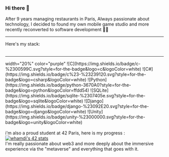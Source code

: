 ### Hi there 👋

After 9 years managing restaurants in Paris,
Always passionate about technology, I decided to found my own mobile game studio and more recently reconverted to software development 🧑‍💻
<hr>
Here's my stack: <br><br>
<hr> width="20%" color="purple"
![C](https://img.shields.io/badge/c-%2300599C.svg?style=for-the-badge&logo=c&logoColor=white)
![C#](https://img.shields.io/badge/c%23-%23239120.svg?style=for-the-badge&logo=csharp&logoColor=white)
![Python](https://img.shields.io/badge/python-3670A0?style=for-the-badge&logo=python&logoColor=ffdd54)
![SQLite](https://img.shields.io/badge/sqlite-%2307405e.svg?style=for-the-badge&logo=sqlite&logoColor=white)
![Django](https://img.shields.io/badge/django-%23092E20.svg?style=for-the-badge&logo=django&logoColor=white)
![Unity](https://img.shields.io/badge/unity-%23000000.svg?style=for-the-badge&logo=unity&logoColor=white)
<br><br>
i'm also a proud student at 42 Paris, here is my progress :<br>
<a href="https://github.com/oakoudad/badge42"><img src="https://badge.mediaplus.ma/landscapes/whamdi?1337Badge=off&UM6P=off" alt="whamdi's 42 stats" /></a>
<br>
I'm really passionate about web3 and more deeply about the immersive experience via the "metaverse" and everything that goes with it.

